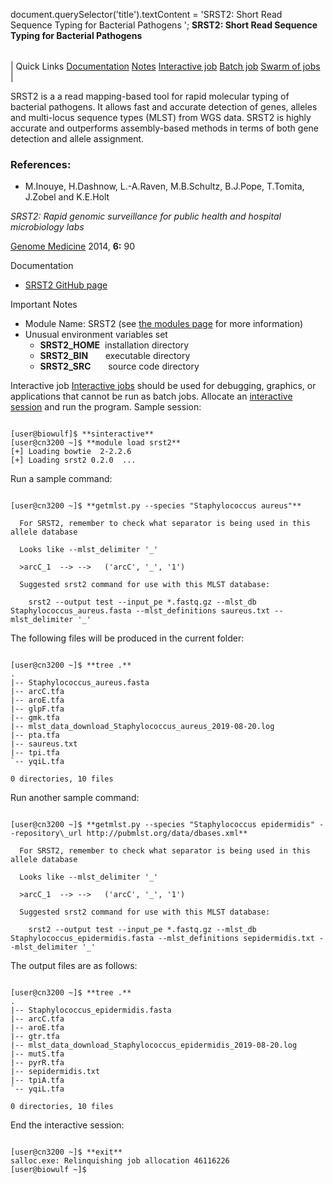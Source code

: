 

document.querySelector('title').textContent = 'SRST2: Short Read Sequence Typing for Bacterial Pathogens ';
**SRST2: Short Read Sequence Typing for Bacterial Pathogens** 


|  |
| --- |
| 
Quick Links
[Documentation](#doc)
[Notes](#notes)
[Interactive job](#int) 
[Batch job](#sbatch) 
[Swarm of jobs](#swarm) 
 |



SRST2 is a a read mapping-based tool for rapid molecular typing of bacterial pathogens. 
It allows fast and accurate detection of genes, alleles and multi-locus
sequence types (MLST) from WGS data. SRST2 is highly accurate and outperforms assembly-based methods in terms of both gene detection and allele assignment.




### References:


* M.Inouye, H.Dashnow, L.-A.Raven, M.B.Schultz, B.J.Pope, 
 T.Tomita, J.Zobel and K.E.Holt   

*SRST2: Rapid genomic surveillance for public health and hospital microbiology labs*  

[Genome Medicine](https://genomemedicine.biomedcentral.com/articles/10.1186/s13073-014-0090-6)  2014, **6:** 90


Documentation
* [SRST2 GitHub page](https://github.com/katholt/srst2)


Important Notes
* Module Name: SRST2 (see [the modules page](https://hpc.nih.gov/apps/modules.html) for more information)
* Unusual environment variables set
	+ **SRST2\_HOME**  installation directory
	+ **SRST2\_BIN**       executable directory
	+ **SRST2\_SRC**       source code directory



Interactive job
[Interactive jobs](/docs/userguide.html#int) should be used for debugging, graphics, or applications that cannot be run as batch jobs.
Allocate an [interactive session](/docs/userguide.html#int) and run the program. Sample session:



```

[user@biowulf]$ **sinteractive** 
[user@cn3200 ~]$ **module load srst2** 
[+] Loading bowtie  2-2.2.6
[+] Loading srst2 0.2.0  ...

```

Run a sample command:

```

[user@cn3200 ~]$ **getmlst.py --species "Staphylococcus aureus"**

  For SRST2, remember to check what separator is being used in this allele database

  Looks like --mlst_delimiter '_'

  >arcC_1  --> -->   ('arcC', '_', '1')

  Suggested srst2 command for use with this MLST database:

    srst2 --output test --input_pe *.fastq.gz --mlst_db Staphylococcus_aureus.fasta --mlst_definitions saureus.txt --mlst_delimiter '_'

```

The following files will be produced in the current folder:

```

[user@cn3200 ~]$ **tree .**
.
|-- Staphylococcus_aureus.fasta
|-- arcC.tfa
|-- aroE.tfa
|-- glpF.tfa
|-- gmk.tfa
|-- mlst_data_download_Staphylococcus_aureus_2019-08-20.log
|-- pta.tfa
|-- saureus.txt
|-- tpi.tfa
`-- yqiL.tfa

0 directories, 10 files

```

Run another sample command:

```

[user@cn3200 ~]$ **getmlst.py --species "Staphylococcus epidermidis" --repository\_url http://pubmlst.org/data/dbases.xml**

  For SRST2, remember to check what separator is being used in this allele database

  Looks like --mlst_delimiter '_'

  >arcC_1  --> -->   ('arcC', '_', '1')

  Suggested srst2 command for use with this MLST database:

    srst2 --output test --input_pe *.fastq.gz --mlst_db Staphylococcus_epidermidis.fasta --mlst_definitions sepidermidis.txt --mlst_delimiter '_'

```

The output files are as follows:

```

[user@cn3200 ~]$ **tree .**
.
|-- Staphylococcus_epidermidis.fasta
|-- arcC.tfa
|-- aroE.tfa
|-- gtr.tfa
|-- mlst_data_download_Staphylococcus_epidermidis_2019-08-20.log
|-- mutS.tfa
|-- pyrR.tfa
|-- sepidermidis.txt
|-- tpiA.tfa
`-- yqiL.tfa

0 directories, 10 files

```

End the interactive session:

```

[user@cn3200 ~]$ **exit**
salloc.exe: Relinquishing job allocation 46116226
[user@biowulf ~]$

```





